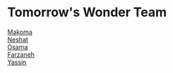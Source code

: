 # Tomorrow's Wonder Team

[Makoma](https://makomals.github.io/mak23/)<br>
[Neshat](https://neshatsarmen.github.io/My-Webpage/)<br> 
[Osama](https://osleo99.github.io/OsLeo/)<br>
[Farzaneh](https://farzaneh9.github.io/personal-page)<br>
[Yassin](https://yassine-fath.github.io/personal-website/)<br>